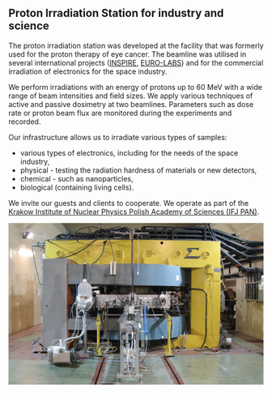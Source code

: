 ﻿---
hide:
    - toc
    - navigation
---

## Proton Irradiation Station for industry and science

The proton irradiation station was developed at the facility that was formerly used for the proton therapy of eye cancer. The beamline was utilised in several international projects ([INSPIRE](https://cordis.europa.eu/project/id/730983/reporting), [EURO-LABS](https://cordis.europa.eu/project/id/101057511/reporting)) and for the commercial irradiation of electronics for the space industry. 

We perform irradiations with an energy of protons up to 60 MeV with a wide range of beam intensities and field sizes.
We apply various techniques of active and passive dosimetry at two beamlines. 
Parameters such as dose rate or proton beam flux are monitored during the experiments and recorded.

Our infrastructure allows us to irradiate various types of samples:

 * various types of electronics, including for the needs of the space industry, 
 * physical - testing the radiation hardness of materials or new detectors,  
 * chemical - such as nanoparticles,  
 * biological (containing living cells).

We invite our guests and clients to cooperate.
We operate as part of the [Krakow Institute of Nuclear Physics Polish Academy of Sciences (IFJ PAN)](https://www.ifj.edu.pl/en/index.php). 

![AIC-144 cyclotron](img/aic.png)
